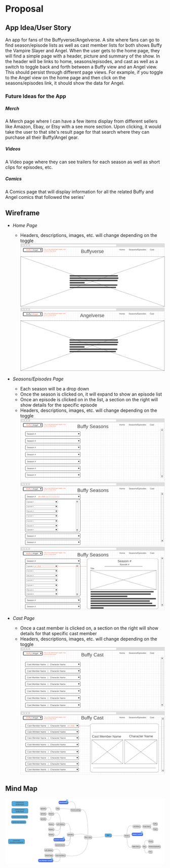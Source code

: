 # Proposal

## App Idea/User Story
An app for fans of the Buffyverse/Angelverse. A site where fans can go to find season/episode lists as well as cast member lists for both shows Buffy the Vampire Slayer and Angel. When the user gets to the home page, they will find a simple page with a header, picture and summary of the show. In the header will be links to home, seasons/episodes, and cast as well as a switch to toggle back and forth between a Buffy view and an Angel view. This should persist through different page views. For example, if you toggle to the Angel view on the home page and then click on the seasons/episodes link, it should show the data for Angel. 

### Future Ideas for the App
##### Merch
A Merch page where I can have a few items display from different sellers like Amazon, Ebay, or Etsy with a see more section. Upon clicking, it would take the user to that site's result page for that search where they can purchase all their Buffy/Angel gear.
##### Videos
A Video page where they can see trailers for each season as well as short clips for episodes, etc. 
##### Comics
A Comics page that will display information for all the related Buffy and Angel comics that followed the series'

## Wireframe
* *Home Page*
  * Headers, descriptions, images, etc. will change depending on the toggle
  ![Image of Buffy Home Page](./wireframe/1-Buffy-Home-Pg.png)
  ![Image of Angel Home Page](./wireframe/2-Angel-Home-Pg.png)

* *Seasons/Episodes Page*
  * Each season will be a drop down
  * Once the season is clicked on, it will expand to show an episode list
  * Once an episode is clicked on in the list, a section on the right will show details for the specific episode
  * Headers, descriptions, images, etc. will change depending on the toggle
  ![Image of Main Seasons/Episodes Page](./wireframe/3-Buffy-Seasons-Pg.png)
  ![Image of Seasons/Episodes Page with Dropdown](./wireframe/4-Buffy-Seasons-Pg-w-Drop-Down.png)
  ![Image of Seasons/Episodes Page with Episode Description](./wireframe/5-Buffy-Seasons-Pg-w-Ep-Desc.png)

* *Cast Page*
  * Once a cast member is clicked on, a section on the right will show details for that specific cast member
  * Headers, descriptions, images, etc. will change depending on the toggle
  ![Image of Main Cast Page](./wireframe/6-Buffy-Cast-Pg.png)
  ![Image of Cast Page with Member Detail](./wireframe/7-Buffy-Cast-Pg-w-Mem-Detail.png)

## Mind Map
![Image of Mindmap](./mindmap/mindmap.png)